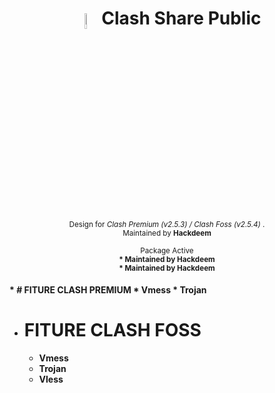 <h1 align="center">
<sub>
<img  src="https://i.loli.net/2020/11/27/SNhJxraRF3oeq2W.png"
      height=8%
      width=8%>
</sub>
Clash Share Public
</h1>
<p align="center">
<sup>
     Design for<i> Clash Premium (v2.5.3) / Clash Foss (v2.5.4) </i>.
     <br> Maintained by <b>Hackdeem</b>
</sup>
<br>
</p>
<p align="center">
<sup>
     Package Active<b>
           <br> * Maintained by <b>Hackdeem</b>
           <br> * Maintained by <b>Hackdeem</b>
</sup>
<br>
</p>
* # FITURE CLASH PREMIUM
  * Vmess
  * Trojan

* # FITURE CLASH FOSS
  * Vmess
  * Trojan
  * Vless
